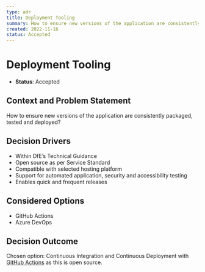 ```yaml
---
type: adr
title: Deployment Tooling
summary: How to ensure new versions of the application are consistently packaged, tested and deployed?
created: 2022-11-16
status: Accepted
---
```


# Deployment Tooling

* **Status**: Accepted

## Context and Problem Statement

How to ensure new versions of the application are consistently packaged, tested and deployed?

## Decision Drivers

* Within DfE’s Technical Guidance
* Open source as per Service Standard
* Compatible with selected hosting platform
* Support for automated application, security and accessibility testing
* Enables quick and frequent releases

## Considered Options

* GitHub Actions
* Azure DevOps

## Decision Outcome

Chosen option: Continuous Integration and Continuous Deployment with [GitHub Actions](https://github.com/features/actions) as this is open source.